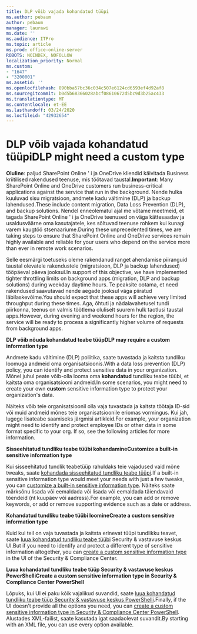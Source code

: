 ```yaml
---
title: DLP võib vajada kohandatud tüüpi
ms.author: pebaum
author: pebaum
manager: laurawi
ms.date: ''
ms.audience: ITPro
ms.topic: article
ms.prod: office-online-server
ROBOTS: NOINDEX, NOFOLLOW
localization_priority: Normal
ms.custom:
- "1647"
- "3200001"
ms.assetid: ''
ms.openlocfilehash: 890bba57bc36c034c507e6124cd6593ef4d92af8
ms.sourcegitcommit: b0d5b68366028abcf08610672d5bc9d3b25ac433
ms.translationtype: MT
ms.contentlocale: et-EE
ms.lasthandoff: 03/24/2020
ms.locfileid: "42932654"
---
```

# <a name="dlp-might-need-a-custom-type"></a><span data-ttu-id="0e3c2-102">DLP võib vajada kohandatud tüüpi</span><span class="sxs-lookup"><span data-stu-id="0e3c2-102">DLP might need a custom type</span></span>

<span data-ttu-id="0e3c2-103">**Oluline**: paljud SharePoint Online ' i ja OneDrive kliendid käivitada Business kriitilised rakendused teenuse, mis töötavad taustal.</span><span class="sxs-lookup"><span data-stu-id="0e3c2-103">**Important**: Many SharePoint Online and OneDrive customers run business-critical applications against the service that run in the background.</span></span> <span data-ttu-id="0e3c2-104">Nende hulka kuuluvad sisu migratsioon, andmete kadu vältimine (DLP) ja backup lahendused.</span><span class="sxs-lookup"><span data-stu-id="0e3c2-104">These include content migration, Data Loss Prevention (DLP), and backup solutions.</span></span> <span data-ttu-id="0e3c2-105">Nendel enneolematul ajal me võtame meetmeid, et tagada SharePoint Online ' i ja OneDrive teenused on väga kättesaadav ja usaldusväärne oma kasutajatele, kes sõltuvad teenuse rohkem kui kunagi varem kaugtöö stsenaariume.</span><span class="sxs-lookup"><span data-stu-id="0e3c2-105">During these unprecedented times, we are taking steps to ensure that SharePoint Online and OneDrive services remain highly available and reliable for your users who depend on the service more than ever in remote work scenarios.</span></span>

<span data-ttu-id="0e3c2-106">Selle eesmärgi toetuseks oleme rakendanud ranget ahendamise piiranguid taustal olevatele rakendustele (migratsioon, DLP ja backup lahendused) tööpäeval päeva jooksul.</span><span class="sxs-lookup"><span data-stu-id="0e3c2-106">In support of this objective, we have implemented tighter throttling limits on background apps (migration, DLP and backup solutions) during weekday daytime hours.</span></span> <span data-ttu-id="0e3c2-107">Te peaksite ootama, et need rakendused saavutavad nende aegade jooksul väga piiratud läbilaskevõime.</span><span class="sxs-lookup"><span data-stu-id="0e3c2-107">You should expect that these apps will achieve very limited throughput during these times.</span></span> <span data-ttu-id="0e3c2-108">Aga, õhtuti ja nädalavahetusel tundi piirkonna, teenus on valmis töötlema oluliselt suurem hulk taotlusi taustal apps.</span><span class="sxs-lookup"><span data-stu-id="0e3c2-108">However, during evening and weekend hours for the region, the service will be ready to process a significantly higher volume of requests from background apps.</span></span>

<span data-ttu-id="0e3c2-109">**DLP võib nõuda kohandatud teabe tüüp**</span><span class="sxs-lookup"><span data-stu-id="0e3c2-109">**DLP may require a custom information type**</span></span>

<span data-ttu-id="0e3c2-110">Andmete kadu vältimine (DLP) poliitika, saate tuvastada ja kaitsta tundliku loomuga andmeid oma organisatsioonis.</span><span class="sxs-lookup"><span data-stu-id="0e3c2-110">With a data loss prevention (DLP) policy, you can identify and protect sensitive data in your organization.</span></span> <span data-ttu-id="0e3c2-111">Mõnel juhul peate võib-olla looma oma **kohandatud** tundliku teabe tüübi, et kaitsta oma organisatsiooni andmeid.</span><span class="sxs-lookup"><span data-stu-id="0e3c2-111">In some scenarios, you might need to create your own **custom** sensitive information type to protect your organization's data.</span></span>

<span data-ttu-id="0e3c2-112">Näiteks võib teie organisatsioonil olla vaja tuvastada ja kaitsta töötaja ID-sid või muid andmeid mõnes teie organisatsioonile eriomas vormingus. Kui jah, lugege lisateabe saamiseks järgmisi artikleid.</span><span class="sxs-lookup"><span data-stu-id="0e3c2-112">For example, your organization might need to identify and protect employee IDs or other data in some format specific to your org. If so, see the following articles for more information.</span></span>
  
 <span data-ttu-id="0e3c2-113">**Sisseehitatud tundliku teabe tüübi kohandamine**</span><span class="sxs-lookup"><span data-stu-id="0e3c2-113">**Customize a built-in sensitive information type**</span></span>
  
<span data-ttu-id="0e3c2-114">Kui sisseehitatud tundlik teabetüüp rahuldaks teie vajadused vaid mõne tweaks, saate [kohandada sisseehitatud tundliku teabe tüüpi](https://docs.microsoft.com/office365/securitycompliance/customize-a-built-in-sensitive-information-type).</span><span class="sxs-lookup"><span data-stu-id="0e3c2-114">If a built-in sensitive information type would meet your needs with just a few tweaks, you can [customize a built-in sensitive information type](https://docs.microsoft.com/office365/securitycompliance/customize-a-built-in-sensitive-information-type).</span></span> <span data-ttu-id="0e3c2-115">Näiteks saate märksõnu lisada või eemaldada või lisada või eemaldada täiendavaid tõendeid (nt kuupäev või aadress).</span><span class="sxs-lookup"><span data-stu-id="0e3c2-115">For example, you can add or remove keywords, or add or remove supporting evidence such as a date or address.</span></span>
  
 <span data-ttu-id="0e3c2-116">**Kohandatud tundliku teabe tüübi loomine**</span><span class="sxs-lookup"><span data-stu-id="0e3c2-116">**Create a custom sensitive information type**</span></span>
  
<span data-ttu-id="0e3c2-117">Kuid kui teil on vaja tuvastada ja kaitsta erinevat tüüpi tundlikku teavet, saate [luua kohandatud tundliku teabe tüübi](https://docs.microsoft.com/office365/securitycompliance/create-a-custom-sensitive-information-type) Security & vastavuse keskus UI.</span><span class="sxs-lookup"><span data-stu-id="0e3c2-117">But if you need to identify and protect a different type of sensitive information altogether, you can [create a custom sensitive information type](https://docs.microsoft.com/office365/securitycompliance/create-a-custom-sensitive-information-type) in the UI of the Security & Compliance Center.</span></span>
  
<span data-ttu-id="0e3c2-118">**Luua kohandatud tundliku teabe tüüp Security & vastavuse keskus PowerShelli**</span><span class="sxs-lookup"><span data-stu-id="0e3c2-118">**Create a custom sensitive information type in Security & Compliance Center PowerShell**</span></span>

<span data-ttu-id="0e3c2-119">Lõpuks, kui UI ei paku kõik vajalikud suvandid, saate [luua kohandatud tundliku teabe tüüp Security & vastavuse keskus PowerShelli](https://docs.microsoft.com/office365/securitycompliance/create-a-custom-sensitive-information-type-in-scc-powershell).</span><span class="sxs-lookup"><span data-stu-id="0e3c2-119">Finally, if the UI doesn't provide all the options you need, you can [create a custom sensitive information type in Security & Compliance Center PowerShell](https://docs.microsoft.com/office365/securitycompliance/create-a-custom-sensitive-information-type-in-scc-powershell).</span></span> <span data-ttu-id="0e3c2-120">Alustades XML-failist, saate kasutada igat saadaolevat suvandit.</span><span class="sxs-lookup"><span data-stu-id="0e3c2-120">By starting with an XML file, you can use every option available.</span></span>
